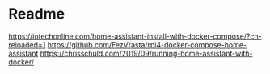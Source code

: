 # Readme

https://iotechonline.com/home-assistant-install-with-docker-compose/?cn-reloaded=1
https://github.com/FezVrasta/rpi4-docker-compose-home-assistant
https://chrisschuld.com/2019/09/running-home-assistant-with-docker/


